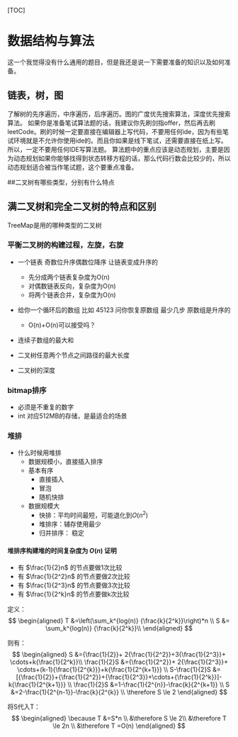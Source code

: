[TOC]



# 数据结构与算法
这一个我觉得没有什么通用的题目，但是我还是说一下需要准备的知识以及如何准备。

## 链表，树，图
了解树的先序遍历，中序遍历，后序遍历。图的广度优先搜索算法，深度优先搜索算法。
如果你是准备笔试算法题的话，我建议你先刷剑指offer，然后再去刷leetCode。刷的时候一定要直接在编辑器上写代码，不要用任何ide，因为有些笔试环境就是不允许你使用ide的。而且你如果是线下笔试，还需要直接在纸上写。所以，一定不要用任何IDE写算法题。
算法题中的重点应该是动态规划，主要是因为动态规划如果你能够找得到状态转移方程的话，那么代码行数会比较少的，所以动态规划适合被当作笔试题，这个要重点准备。


##二叉树有哪些类型，分别有什么特点
## 满二叉树和完全二叉树的特点和区别


TreeMap是用的哪种类型的二叉树


### 平衡二叉树的构建过程，左旋，右旋

- 一个链表 奇数位升序偶数位降序 让链表变成升序的
	+ 先分成两个链表复杂度为O(n)
	+ 对偶数链表反向，复杂度为O(n)
	+ 将两个链表合并，复杂度为O(n)


- 给你一个循环后的数组 比如 45123 问你恢复原数组 最少几步 原数组是升序的

	+ O(n)+O(n)可以接受吗？



- 连续子数组的最大和
- 二叉树任意两个节点之间路径的最大长度
- 二叉树的深度



### bitmap排序



+ 必须是不重复的数字
+ int 对应512MB的存储，是最适合的场景





### 堆排

+ 什么时候用堆排
	+ 数据规模小，直接插入排序
	+ 基本有序
		+ 直接插入
		+ 冒泡
		+ 随机快排
	+ 数据规模大
		+ 快排：平均时间最短，可能退化到$O(n^2)$
		+ 堆排序：辅存使用最少
		+ 归并排序： 稳定



#### 堆排序构建堆的时间复杂度为 $O(n)$ 证明 


+ 有 $\frac{1}{2}n$ 的节点要做1次比较
+ 有 $\frac{1}{2^2}n$ 的节点要做2次比较
+ 有 $\frac{1}{2^3}n$ 的节点要做3次比较
+ 有 $\frac{1}{2^k}n$ 的节点要做k次比较


定义：
$$
	\begin{aligned}
		T &=\left(\sum_k^{log(n)} {\frac{k}{2^k}}\right)*n \\
		S &=  \sum_k^{log(n)} {\frac{k}{2^k}}\\
	\end{aligned}
$$


则有：
$$
	\begin{aligned}
		S &={\frac{1}{2}}+ 2{\frac{1}{2^2}}+3{\frac{1}{2^3}}+ \cdots+k{\frac{1}{2^k}}\\
		\frac{1}{2}S &={\frac{1}{2^2}}+ 2{\frac{1}{2^3}}+ \cdots+(k-1){\frac{1}{2^{k}}}+k{\frac{1}{2^{k+1}}}	\\
		S-\frac{1}{2}S &=[{\frac{1}{2}}+{\frac{1}{2^2}}+{\frac{1}{2^3}}+\cdots+{\frac{1}{2^k}}]-k{\frac{1}{2^{k+1}}}	\\
		\frac{1}{2}S &=1-\frac{1}{2^{n}}-\frac{k}{2^{k+1}}	\\
		S &=2-\frac{1}{2^{n-1}}-\frac{k}{2^{k}}	\\
	\therefore S \le 2
	\end{aligned}
$$

将S代入T：
$$
	\begin{aligned}
	\because 	T &=S*n  \\
	&\therefore	S \le 2\\
	&\therefore	T \le 2n \\
	&\therefore T =O(n)
	\end{aligned}
$$